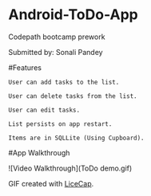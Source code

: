 # Android-ToDo-App

Codepath bootcamp prework

Submitted by: Sonali Pandey

#Features

	User can add tasks to the list.
	
	User can delete tasks from the list.
	
	User can edit tasks.
	
	List persists on app restart.
	
	Items are in SQLLite (Using Cupboard).


#App Walkthrough

![Video Walkthrough](ToDo demo.gif)

GIF created with [LiceCap](http://www.cockos.com/licecap/).

